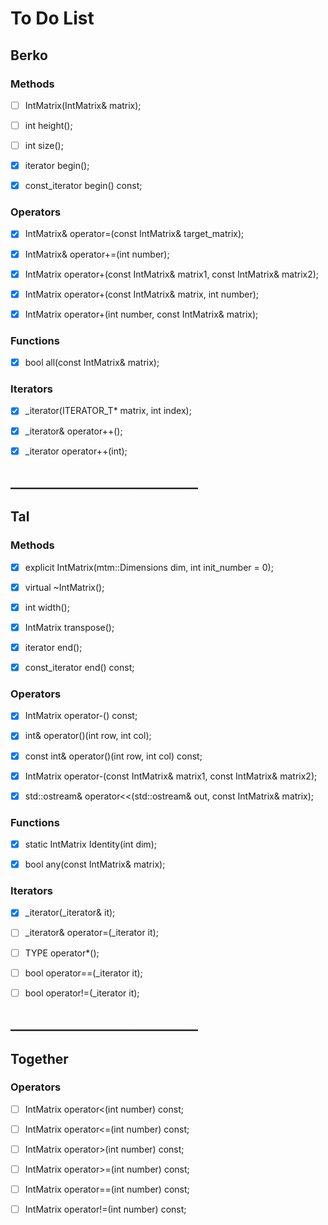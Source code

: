 # To Do List
## Berko
### Methods
- [ ] IntMatrix(IntMatrix& matrix);

- [ ] int height();

- [ ] int size();

- [x] iterator begin();

- [x] const_iterator begin() const;



### Operators
- [x] IntMatrix& operator=(const IntMatrix& target_matrix);

- [x] IntMatrix& operator+=(int number);

- [x] IntMatrix operator+(const IntMatrix& matrix1, const IntMatrix& matrix2);

- [x] IntMatrix operator+(const IntMatrix& matrix, int number);

- [x] IntMatrix operator+(int number, const IntMatrix& matrix);


### Functions
- [x] bool all(const IntMatrix& matrix);


### Iterators
- [x] _iterator(ITERATOR_T* matrix, int index);

- [x] _iterator& operator++();

- [x] _iterator operator++(int);





## ______________________________
## Tal
### Methods
- [x] explicit IntMatrix(mtm::Dimensions dim, int init_number = 0);

- [x] virtual ~IntMatrix();

- [x] int width();

- [x] IntMatrix transpose();

- [x] iterator end();

- [x] const_iterator end() const;



### Operators
- [x] IntMatrix operator-() const;

- [x] int& operator()(int row, int col);

- [x] const int& operator()(int row, int col) const;

- [x] IntMatrix operator-(const IntMatrix& matrix1, const IntMatrix& matrix2);

- [x] std::ostream& operator<<(std::ostream& out, const IntMatrix& matrix);


### Functions
- [x] static IntMatrix Identity(int dim);

- [x] bool any(const IntMatrix& matrix);


### Iterators
- [x] _iterator(_iterator& it);

- [ ] _iterator& operator=(_iterator it);

- [ ] TYPE operator*();

- [ ] bool operator==(_iterator it);

- [ ] bool operator!=(_iterator it);


## ______________________________
## Together
### Operators
- [ ] IntMatrix operator<(int number) const;

- [ ] IntMatrix operator<=(int number) const;

- [ ] IntMatrix operator>(int number) const;

- [ ] IntMatrix operator>=(int number) const;

- [ ] IntMatrix operator==(int number) const;

- [ ] IntMatrix operator!=(int number) const;
